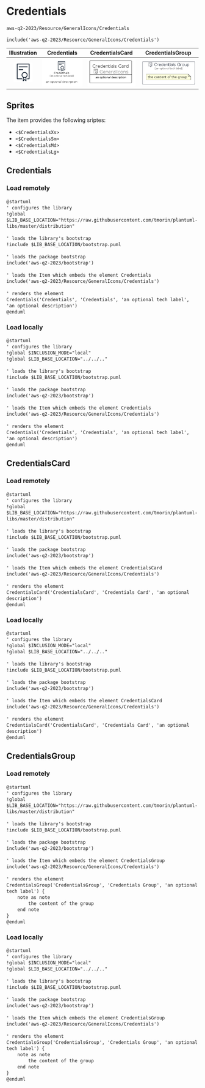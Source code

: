 # Credentials


```text
aws-q2-2023/Resource/GeneralIcons/Credentials
```

```text
include('aws-q2-2023/Resource/GeneralIcons/Credentials')
```



| Illustration | Credentials | CredentialsCard | CredentialsGroup |
| :---: | :---: | :---: | :---: |
| ![illustration for Illustration](../../../aws-q2-2023/Resource/GeneralIcons/Credentials.png) | ![illustration for Credentials](../../../aws-q2-2023/Resource/GeneralIcons/Credentials.Local.png) | ![illustration for CredentialsCard](../../../aws-q2-2023/Resource/GeneralIcons/CredentialsCard.Local.png) | ![illustration for CredentialsGroup](../../../aws-q2-2023/Resource/GeneralIcons/CredentialsGroup.Local.png) |



## Sprites
The item provides the following sriptes:

- `<$CredentialsXs>`
- `<$CredentialsSm>`
- `<$CredentialsMd>`
- `<$CredentialsLg>`





## Credentials

### Load remotely
```plantuml
@startuml
' configures the library
!global $LIB_BASE_LOCATION="https://raw.githubusercontent.com/tmorin/plantuml-libs/master/distribution"

' loads the library's bootstrap
!include $LIB_BASE_LOCATION/bootstrap.puml

' loads the package bootstrap
include('aws-q2-2023/bootstrap')

' loads the Item which embeds the element Credentials
include('aws-q2-2023/Resource/GeneralIcons/Credentials')

' renders the element
Credentials('Credentials', 'Credentials', 'an optional tech label', 'an optional description')
@enduml
```

### Load locally
```plantuml
@startuml
' configures the library
!global $INCLUSION_MODE="local"
!global $LIB_BASE_LOCATION="../../.."

' loads the library's bootstrap
!include $LIB_BASE_LOCATION/bootstrap.puml

' loads the package bootstrap
include('aws-q2-2023/bootstrap')

' loads the Item which embeds the element Credentials
include('aws-q2-2023/Resource/GeneralIcons/Credentials')

' renders the element
Credentials('Credentials', 'Credentials', 'an optional tech label', 'an optional description')
@enduml
```

## CredentialsCard

### Load remotely
```plantuml
@startuml
' configures the library
!global $LIB_BASE_LOCATION="https://raw.githubusercontent.com/tmorin/plantuml-libs/master/distribution"

' loads the library's bootstrap
!include $LIB_BASE_LOCATION/bootstrap.puml

' loads the package bootstrap
include('aws-q2-2023/bootstrap')

' loads the Item which embeds the element CredentialsCard
include('aws-q2-2023/Resource/GeneralIcons/Credentials')

' renders the element
CredentialsCard('CredentialsCard', 'Credentials Card', 'an optional description')
@enduml
```

### Load locally
```plantuml
@startuml
' configures the library
!global $INCLUSION_MODE="local"
!global $LIB_BASE_LOCATION="../../.."

' loads the library's bootstrap
!include $LIB_BASE_LOCATION/bootstrap.puml

' loads the package bootstrap
include('aws-q2-2023/bootstrap')

' loads the Item which embeds the element CredentialsCard
include('aws-q2-2023/Resource/GeneralIcons/Credentials')

' renders the element
CredentialsCard('CredentialsCard', 'Credentials Card', 'an optional description')
@enduml
```

## CredentialsGroup

### Load remotely
```plantuml
@startuml
' configures the library
!global $LIB_BASE_LOCATION="https://raw.githubusercontent.com/tmorin/plantuml-libs/master/distribution"

' loads the library's bootstrap
!include $LIB_BASE_LOCATION/bootstrap.puml

' loads the package bootstrap
include('aws-q2-2023/bootstrap')

' loads the Item which embeds the element CredentialsGroup
include('aws-q2-2023/Resource/GeneralIcons/Credentials')

' renders the element
CredentialsGroup('CredentialsGroup', 'Credentials Group', 'an optional tech label') {
    note as note
        the content of the group
    end note
}
@enduml
```

### Load locally
```plantuml
@startuml
' configures the library
!global $INCLUSION_MODE="local"
!global $LIB_BASE_LOCATION="../../.."

' loads the library's bootstrap
!include $LIB_BASE_LOCATION/bootstrap.puml

' loads the package bootstrap
include('aws-q2-2023/bootstrap')

' loads the Item which embeds the element CredentialsGroup
include('aws-q2-2023/Resource/GeneralIcons/Credentials')

' renders the element
CredentialsGroup('CredentialsGroup', 'Credentials Group', 'an optional tech label') {
    note as note
        the content of the group
    end note
}
@enduml
```

